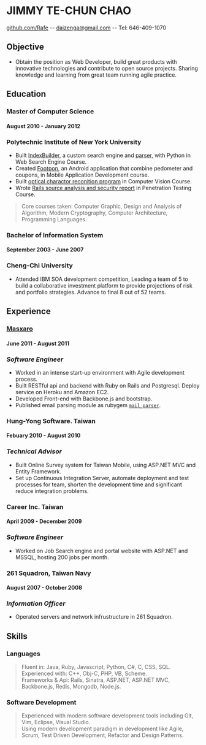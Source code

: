 # JIMMY TE-CHUN CHAO 
[github.com/Rafe](http://github.com/Rafe) -- [daizenga@gmail.com](mailto:daizenga@gmail.com) --  Tel: 646-409-1070

## Objective
* Obtain the position as Web Developer, build great products with innovative technologies and contribute to open source projects. Sharing knowledge and learning from great team running agile practice.

## Education

### Master of Computer Science
#### August 2010 - January 2012
### Polytechnic Institute of New York University

* Built [IndexBuilder], a custom search engine and [parser], with Python in Web Search Engine Course.
* Created [Footpon], an Android application that combine pedometer and coupons, in Mobile Application Development course.
* Built [optical charactor reconition program] in Computer Vision Course.
* Wrote [Rails source analysis and security report] in Penetration Testing Course.  

> Core courses taken: Computer Graphic, Design and Analysis of Algorithm, Modern Cryptography, Computer Architecture, Programming Languages.

### Bachelor of Information System
#### September 2003 - June 2007
### Cheng-Chi University

* Attended IBM SOA development competition, Leading a team of 5 to build a collaborative investment platform to provide projections of risk and portfolio strategies. Advance to final 8 out of 52 teams.

## Experience

### [Masxaro]
#### June 2011 - August 2011
### _Software Engineer_

* Worked in an intense start-up environment with Agile development process.
* Built RESTful api and backend with Ruby on Rails and Postgresql. Deploy service on Heroku and Amazon EC2.
* Developed Front-end with Backbone.js and bootstrap.
* Published email parsing module as rubygem [`mail_parser`][mail_parser].

### Hung-Yong Software. Taiwan
#### Febuary 2010 - August 2010 
### _Technical Advisor_

* Built Online Survey system for Taiwan Mobile, using ASP.NET MVC and Entity Framework.
* Set up Continuous Integration Server, automate deployment and test processes for team, shorten the development time and significant reduce integration problems.

### Career Inc. Taiwan
#### April 2009 - December 2009
### _Software Engineer_

* Worked on Job Search engine and portal website with ASP.NET and MSSQL, hosting 200 jobs per month.

### 261 Squadron, Taiwan Navy
#### August 2007 - October 2008
### _Information Officer_

* Operated servers and network infrustructure in 261 Squadron.

## Skills

### Languages
> Fluent in: Java, Ruby, Javascript, Python, C#, C, CSS, SQL.     
  Experienced with: C++, Obj-C, PHP, VB, Scheme.  
  Frameworks & Api: Rails, Sinatra, ASP.NET, ASP.NET MVC, Backbone.js, Redis, Mongodb, Node.js.  
  
### Software Development
> Experienced with modern software development tools including Git, Vim, Eclipse, Visual Studio.  
  Using modern development paradigm in development like Agile, Scrum, Test Driven Development, Refactor and Design Patterns.

[parser]: https://github.com/Rafe/Crow 
[Footpon]: http://neethack.com/Footpon/
[Optical Charactor Reconition program]: https://github.com/Rafe/Simple-OCR
[Rails Source analysis and security report]: https://github.com/Rafe/rails_security
[masxaro]: http://www.getmasxaro.com
[mail_parser]: http://github.com/Rafe/mail_parser
[indexbuilder]: https://github.com/Rafe/IndexEngine
